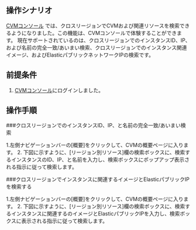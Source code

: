 ## 操作シナリオ

[CVMコンソール](https://console.cloud.tencent.com/cvm/index) では、クロスリージョンでCVMおよび関連リソースを検索できるようになりました。この機能は、CVMコンソールで体験することができます。
現在サポートされているのは、クロスリージョンでのインスタンスID、IP、および名前の完全一致/あいまい検索、クロスリージョンでのインスタンス関連イメージ、およびElasticパブリックネットワークIPの検索です。

## 前提条件

1. [CVMコンソール](https://console.cloud.tencent.com/cvm/index)にログインしました。

## 操作手順

###クロスリージョンでのインスタンスID、IP、と名前の完全一致/あいまい検索

1.左側ナビゲーションバーの[概要]をクリックして、CVMの概要ページに入ります。
2. 下図に示すように、[リージョン別リソース]欄の検索ボックスに、検索するインスタンスのID、IP、と名前を入力し、検索ボックスにポップアップ表示される指示に従って検索します。


###クロスリージョンでインスタンスに関連するイメージとElasticパブリックIPを検索する

1.左側ナビゲーションバーの[概要]をクリックして、CVMの概要ページに入ります。
2. 下図に示すように、[リージョン別リソース]欄の検索ボックスに、検索するインスタンスに関連するのイメージとElasticパブリックIPを入力し、検索ボックスに表示される指示に従って検索します。 




